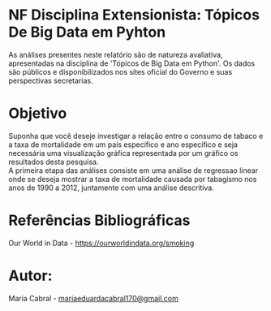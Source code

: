 # NF Disciplina Extensionista: Tópicos De Big Data em Pyhton
As análises presentes neste relatório são de natureza avaliativa, apresentadas na disciplina de 'Tópicos de Big Data em Python'. Os dados são públicos e disponibilizados nos sites oficial do Governo e suas perspectivas secretarias.
<br>
# Objetivo
Suponha que você deseje investigar a relação entre o consumo de tabaco e a taxa de mortalidade em um país específico e ano específico e seja necessária uma visualização gráfica representada por um gráfico os resultados desta pesquisa.<br>
A primeira etapa das análises consiste em uma análise de regressao linear onde se deseja mostrar a taxa de mortalidade causada por tabagismo nos anos de 1990 a 2012, juntamente com uma análise descritiva.

# Referências Bibliográficas
Our World in Data - https://ourworldindata.org/smoking<br>

 
# Autor:
Maria Cabral - mariaeduardacabral170@gmail.com
